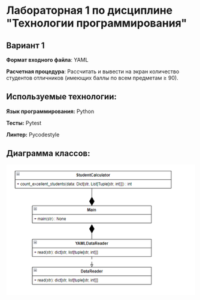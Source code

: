 # Лабораторная 1 по дисциплине "Технологии программирования"

## Вариант 1

**Формат входного файла**: YAML

**Расчетная процедура**: Рассчитать и вывести на экран количество студентов отличников (имеющих баллы по всем предметам ≥ 90).

## Используемые технологии:
**Язык программирования:** Python

**Тесты:** Pytest

**Линтер:** Pycodestyle

## Диаграмма классов:
![Диаграмма](UML-диаграмма/UML-диаграмма.png)
